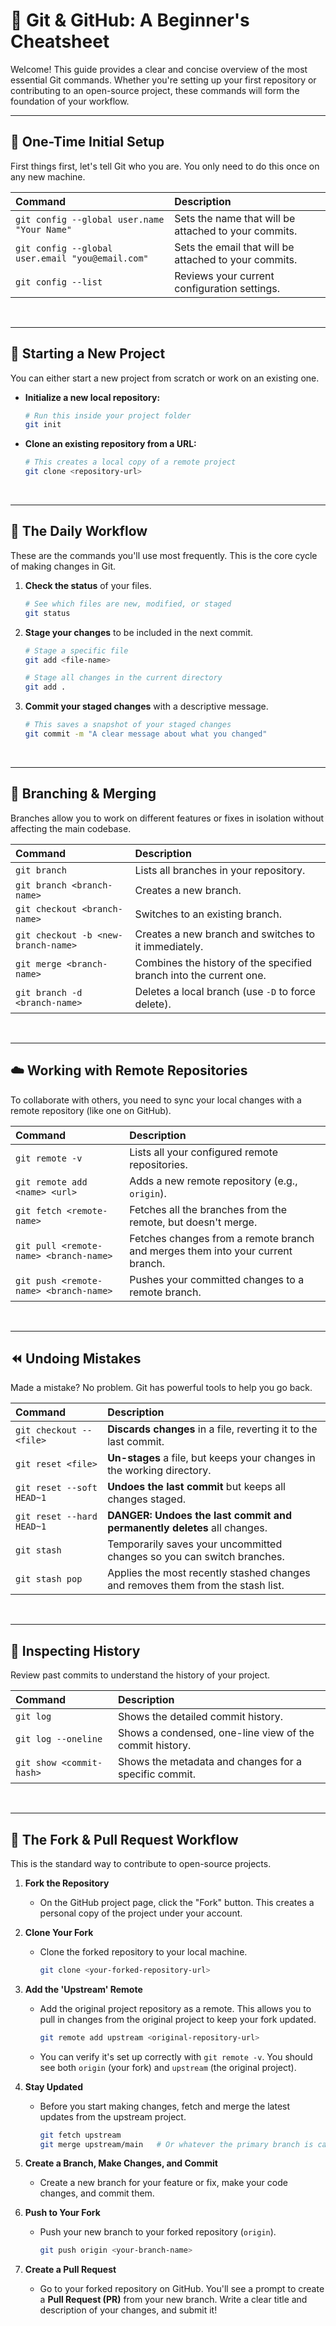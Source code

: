 

# 🚀 Git & GitHub: A Beginner's Cheatsheet

Welcome\! This guide provides a clear and concise overview of the most essential Git commands. Whether you're setting up your first repository or contributing to an open-source project, these commands will form the foundation of your workflow.

-----

## 🔧 One-Time Initial Setup

First things first, let's tell Git who you are. You only need to do this once on any new machine.

| Command | Description |
| :--- | :--- |
| `git config --global user.name "Your Name"` | Sets the name that will be attached to your commits. |
| `git config --global user.email "you@email.com"` | Sets the email that will be attached to your commits. |
| `git config --list` | Reviews your current configuration settings. |

<br>

-----

## 🌱 Starting a New Project

You can either start a new project from scratch or work on an existing one.

  * **Initialize a new local repository:**

    ```bash
    # Run this inside your project folder
    git init
    ```

  * **Clone an existing repository from a URL:**

    ```bash
    # This creates a local copy of a remote project
    git clone <repository-url>
    ```

<br>

-----

## 💾 The Daily Workflow

These are the commands you'll use most frequently. This is the core cycle of making changes in Git.

1.  **Check the status** of your files.
    ```bash
    # See which files are new, modified, or staged
    git status
    ```
2.  **Stage your changes** to be included in the next commit.
    ```bash
    # Stage a specific file
    git add <file-name>

    # Stage all changes in the current directory
    git add .
    ```
3.  **Commit your staged changes** with a descriptive message.
    ```bash
    # This saves a snapshot of your staged changes
    git commit -m "A clear message about what you changed"
    ```

<br>

-----

## 🌿 Branching & Merging

Branches allow you to work on different features or fixes in isolation without affecting the main codebase.

| Command | Description |
| :--- | :--- |
| `git branch` | Lists all branches in your repository. |
| `git branch <branch-name>` | Creates a new branch. |
| `git checkout <branch-name>` | Switches to an existing branch. |
| `git checkout -b <new-branch-name>` | Creates a new branch and switches to it immediately. |
| `git merge <branch-name>` | Combines the history of the specified branch into the current one. |
| `git branch -d <branch-name>` | Deletes a local branch (use `-D` to force delete). |

<br>

-----

## ☁️ Working with Remote Repositories

To collaborate with others, you need to sync your local changes with a remote repository (like one on GitHub).

| Command | Description |
| :--- | :--- |
| `git remote -v` | Lists all your configured remote repositories. |
| `git remote add <name> <url>` | Adds a new remote repository (e.g., `origin`). |
| `git fetch <remote-name>` | Fetches all the branches from the remote, but doesn't merge. |
| `git pull <remote-name> <branch-name>` | Fetches changes from a remote branch and merges them into your current branch. |
| `git push <remote-name> <branch-name>` | Pushes your committed changes to a remote branch. |

<br>

-----

## ⏪ Undoing Mistakes

Made a mistake? No problem. Git has powerful tools to help you go back.

| Command | Description |
| :--- | :--- |
| `git checkout -- <file>` | **Discards changes** in a file, reverting it to the last commit. |
| `git reset <file>` | **Un-stages** a file, but keeps your changes in the working directory. |
| `git reset --soft HEAD~1` | **Undoes the last commit** but keeps all changes staged. |
| `git reset --hard HEAD~1` | **DANGER:** **Undoes the last commit and permanently deletes** all changes. |
| `git stash` | Temporarily saves your uncommitted changes so you can switch branches. |
| `git stash pop` | Applies the most recently stashed changes and removes them from the stash list. |

<br>

-----

## 📜 Inspecting History

Review past commits to understand the history of your project.

| Command | Description |
| :--- | :--- |
| `git log` | Shows the detailed commit history. |
| `git log --oneline` | Shows a condensed, one-line view of the commit history. |
| `git show <commit-hash>` | Shows the metadata and changes for a specific commit. |

<br>

-----

## 🤝 The Fork & Pull Request Workflow

This is the standard way to contribute to open-source projects.

1.  **Fork the Repository**

      * On the GitHub project page, click the "Fork" button. This creates a personal copy of the project under your account.

2.  **Clone Your Fork**

      * Clone the forked repository to your local machine.
        ```bash
        git clone <your-forked-repository-url>
        ```

3.  **Add the 'Upstream' Remote**

      * Add the original project repository as a remote. This allows you to pull in changes from the original project to keep your fork updated.
        ```bash
        git remote add upstream <original-repository-url>
        ```
      * You can verify it's set up correctly with `git remote -v`. You should see both `origin` (your fork) and `upstream` (the original project).

4.  **Stay Updated**

      * Before you start making changes, fetch and merge the latest updates from the upstream project.
        ```bash
        git fetch upstream
        git merge upstream/main   # Or whatever the primary branch is called
        ```

5.  **Create a Branch, Make Changes, and Commit**

      * Create a new branch for your feature or fix, make your code changes, and commit them.

6.  **Push to Your Fork**

      * Push your new branch to your forked repository (`origin`).
        ```bash
        git push origin <your-branch-name>
        ```

7.  **Create a Pull Request**

      * Go to your forked repository on GitHub. You'll see a prompt to create a **Pull Request (PR)** from your new branch. Write a clear title and description of your changes, and submit it\!